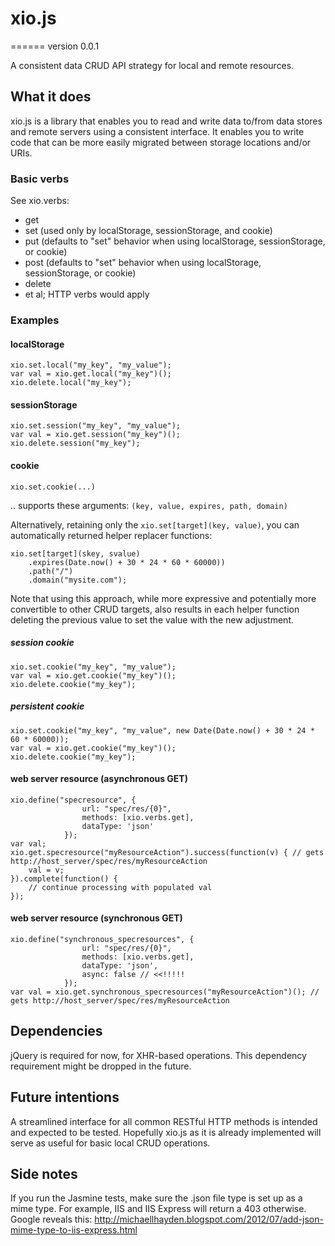 # xio.js
======
version 0.0.1

A consistent data CRUD API strategy for local and remote resources.

## What it does

xio.js is a library that enables you to read and write data to/from data stores and remote servers using a consistent interface. It enables you to write code that can be more easily migrated between storage locations and/or URIs.

### Basic verbs

See xio.verbs:

- get
- set (used only by localStorage, sessionStorage, and cookie)
- put (defaults to "set" behavior when using localStorage, sessionStorage, or cookie)
- post (defaults to "set" behavior when using localStorage, sessionStorage, or cookie)
- delete
- et al; HTTP verbs would apply

### Examples

#### localStorage

    xio.set.local("my_key", "my_value");
    var val = xio.get.local("my_key")();
    xio.delete.local("my_key");
  
#### sessionStorage

    xio.set.session("my_key", "my_value");
    var val = xio.get.session("my_key")();
    xio.delete.session("my_key");
	
#### cookie

    xio.set.cookie(...)
	
.. supports these arguments: `(key, value, expires, path, domain)`

Alternatively, retaining only the `xio.set[target](key, value)`, you can automatically returned helper replacer functions:

    xio.set[target](skey, svalue)
        .expires(Date.now() + 30 * 24 * 60 * 60000))
        .path("/")
        .domain("mysite.com");

Note that using this approach, while more expressive and potentially more convertible to other CRUD targets, also results in each helper function deleting the previous value to set the value with the new adjustment.
  
##### session cookie

    xio.set.cookie("my_key", "my_value");
    var val = xio.get.cookie("my_key")();
    xio.delete.cookie("my_key");

##### persistent cookie

    xio.set.cookie("my_key", "my_value", new Date(Date.now() + 30 * 24 * 60 * 60000));
    var val = xio.get.cookie("my_key")();
    xio.delete.cookie("my_key");

#### web server resource (asynchronous GET)

    xio.define("specresource", {
                    url: "spec/res/{0}",
                    methods: [xio.verbs.get],
                    dataType: 'json'
                });
    var val;
    xio.get.specresource("myResourceAction").success(function(v) { // gets http://host_server/spec/res/myResourceAction
        val = v;
    }).complete(function() {
        // continue processing with populated val
    });

#### web server resource (synchronous GET)

    xio.define("synchronous_specresources", {
                    url: "spec/res/{0}",
                    methods: [xio.verbs.get],
                    dataType: 'json',
                    async: false // <<!!!!!
                });
    var val = xio.get.synchronous_specresources("myResourceAction")(); // gets http://host_server/spec/res/myResourceAction


## Dependencies

jQuery is required for now, for XHR-based operations. This dependency requirement might be dropped in the future.

## Future intentions

A streamlined interface for all common RESTful HTTP methods is intended and expected to be tested. Hopefully xio.js as it is already implemented will serve as useful for basic local CRUD operations.

## Side notes

If you run the Jasmine tests, make sure the .json file type is set up as a mime type. For example, IIS and IIS Express will return a 403 otherwise. Google reveals this: http://michaellhayden.blogspot.com/2012/07/add-json-mime-type-to-iis-express.html

